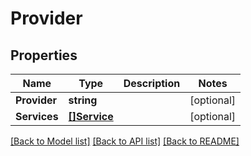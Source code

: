 # Provider

## Properties

Name | Type | Description | Notes
------------ | ------------- | ------------- | -------------
**Provider** | **string** |  | [optional] 
**Services** | [**[]Service**](Service.md) |  | [optional] 

[[Back to Model list]](../README.md#documentation-for-models) [[Back to API list]](../README.md#documentation-for-api-endpoints) [[Back to README]](../README.md)


